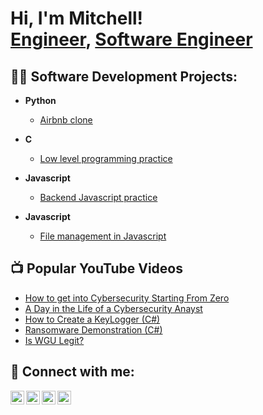 <h1>Hi, I'm Mitchell! <br/><a href="https://github.com/Mitchkal">Engineer</a>, <a href="https://www.linkedin.com/in/mitchellkalenda/">Software Engineer</a> <a href="https://www.youtube.com/c/mitchellka123"></a></h1>

<h2>👨‍💻 Software Development Projects:</h2>

- <b>Python</b>
  - [Airbnb clone](https://github.com/Mitchkal/AirBnB_clone_v4)

- <b>C</b>
  - [Low level programming practice](https://github.com/Mitchkal/alx-low_level_programming)

- <b>Javascript</b>
  - [Backend Javascript practice](https://github.com/Mitchkal/alx-backend-javascript)
 
- <b>Javascript</b>
  - [File management in Javascript](https://github.com/Mitchkal/alx-files_manager)

<h2>📺 Popular YouTube Videos</h2>

- [How to get into Cybersecurity Starting From Zero](https://www.youtube.com/watch?v=a83ASGn_V_s)
- [A Day in the Life of a Cybersecurity Anayst](https://www.youtube.com/watch?v=uHy3oM7NnoU)
- [How to Create a KeyLogger (C#)](https://www.youtube.com/watch?v=N-L9hklSlNk)
- [Ransomware Demonstration (C#)](https://www.youtube.com/watch?v=OfvdQeh79s0)
- [Is WGU Legit?](https://www.youtube.com/watch?v=E2MwRWxDBkA)

<h2> 🤳 Connect with me:</h2>

[<img align="left" alt="MitchellKalenda | YouTube" width="22px" src="https://cdn.jsdelivr.net/npm/simple-icons@v3/icons/youtube.svg" />][youtube]
[<img align="left" alt="MitchellKalenda | Twitter" width="22px" src="https://cdn.jsdelivr.net/npm/simple-icons@v3/icons/twitter.svg" />][twitter]
[<img align="left" alt="MitchellKalenda | LinkedIn" width="22px" src="https://cdn.jsdelivr.net/npm/simple-icons@v3/icons/linkedin.svg" />][linkedin]
[<img align="left" alt="MitchellKalenda | Instagram" width="22px" src="https://cdn.jsdelivr.net/npm/simple-icons@v3/icons/instagram.svg" />][instagram]

[twitter]: https://twitter.com/mitchellkalenda
[youtube]: https://www.youtube.com/c/mitchellkalenda
[instagram]: https://www.instagram.com/mitchellkalenda/
[linkedin]: https://linkedin.com/in/mitchellkalenda



















<!--
**Mitchkal/Mitchkal** is a ✨ _special_ ✨ repository because its `README.md` (this file) appears on your GitHub profile.

Here are some ideas to get you started:

- 🔭 I’m currently working on ...
- 🌱 I’m currently learning ...
- 👯 I’m looking to collaborate on ...
- 🤔 I’m looking for help with ...
- 💬 Ask me about ...
- 📫 How to reach me: ...
- 😄 Pronouns: ...
- ⚡ Fun fact: ...
-->
